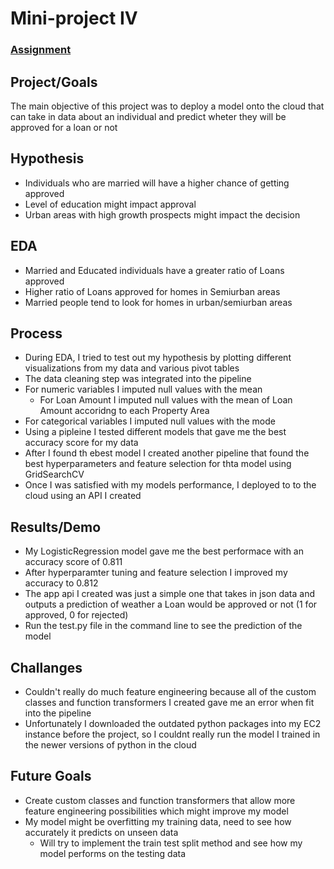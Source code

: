 # Mini-project IV

### [Assignment](assignment.md)

## Project/Goals
The main objective of this project was to deploy a model onto the cloud that can take in data about an individual and predict wheter they will be approved for a loan or not
## Hypothesis
- Individuals who are married will have a higher chance of getting approved
- Level of education might impact approval
- Urban areas with high growth prospects might impact the decision

## EDA 
- Married and Educated individuals have a greater ratio of Loans approved 
- Higher ratio of Loans approved for homes in Semiurban areas
- Married people tend to look for homes in urban/semiurban areas



## Process
- During EDA, I tried to test out my hypothesis by plotting different visualizations from my data and various pivot tables
- The data cleaning step was integrated into the pipeline
- For numeric variables I imputed null values with the mean
    - For Loan Amount I imputed null values with the mean of Loan Amount accoridng to each Property Area
- For categorical variables I imputed null values with the mode
- Using a pipleine I tested different models that gave me the best accuracy score for my data
- After I found th ebest model I created another pipeline that found the best hyperparameters and feature selection for thta model using GridSearchCV
- Once I was satisfied with my models performance, I deployed to to the cloud using an API I created

## Results/Demo
- My LogisticRegression model gave me the best performace with an accuracy score of 0.811
- After hyperparamter tuning and feature selection I improved my accuracy to 0.812
- The app api I created was just a simple one that takes in json data and outputs a prediction of weather a Loan would be approved or not (1 for approved, 0 for rejected)
- Run the test.py file in the command line to see the prediction of the model

## Challanges 
- Couldn't really do much feature engineering because all of the custom classes and function transformers I created gave me an error when fit into the pipeline
- Unfortunately I downloaded the outdated python packages into my EC2 instance before the project, so I couldnt really run the model I trained in the newer versions of python in the cloud

## Future Goals
- Create custom classes and function transformers that allow more feature engineering possibilities which might improve my model
- My model might be overfitting my training data, need to see how accurately it predicts on unseen data
    - Will try to implement the train test split method and see how my model performs on the testing data
